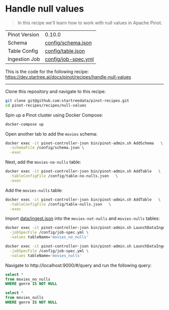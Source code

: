 # Handle null values

> In this recipe we'll learn how to work with null values in Apache Pinot.

<table>
  <tr>
    <td>Pinot Version</td>
    <td>0.10.0</td>
  </tr>
  <tr>
    <td>Schema</td>
    <td><a href="config/schema.json">config/schema.json</a></td>
  </tr>
    <tr>
    <td>Table Config</td>
    <td><a href="config/table.json">config/table.json</a></td>
  </tr>
      <tr>
    <td>Ingestion Job</td>
    <td><a href="config/job-spec.yml">config/job-spec.yml</a></td>
  </tr>
</table>

This is the code for the following recipe: https://dev.startree.ai/docs/pinot/recipes/handle-null-values


***

Clone this repository and navigate to this recipe:

```bash
git clone git@github.com:startreedata/pinot-recipes.git
cd pinot-recipes/recipes/null-values
```

Spin up a Pinot cluster using Docker Compose:

```bash
docker-compose up
```

Open another tab to add the `movies` schema:

```bash
docker exec -it pinot-controller-json bin/pinot-admin.sh AddSchema   \
  -schemaFile /config/schema.json \
  -exec
```

Next, add the `movies-no-nulls` table:

```bash
docker exec -it pinot-controller-json bin/pinot-admin.sh AddTable   \
  -tableConfigFile /config/table-no-nulls.json   \
  -exec
```

Add the `movies-nulls` table:

```bash
docker exec -it pinot-controller-json bin/pinot-admin.sh AddTable   \
  -tableConfigFile /config/table-nulls.json   \
  -exec
```

Import [data/ingest.json](data/import.json) into the `movies-not-nulls` and `movies-nulls` tables:

```bash
docker exec -it pinot-controller-json bin/pinot-admin.sh LaunchDataIngestionJob \
  -jobSpecFile /config/job-spec.yml \
  -values tableName='movies_no_nulls'
```

```bash
docker exec -it pinot-controller-json bin/pinot-admin.sh LaunchDataIngestionJob \
  -jobSpecFile /config/job-spec.yml \
  -values tableName='movies_nulls'
```

Navigate to http://localhost:9000/#/query and run the following query:

```sql
select * 
from movies_no_nulls 
WHERE genre IS NOT NULL
```

```sql
select * 
from movies_nulls 
WHERE genre IS NOT NULL
```